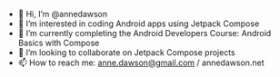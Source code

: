 - 👋 Hi, I’m @annedawson
- 👀 I’m interested in coding Android apps using Jetpack Compose
- 🌱 I’m currently completing the Android Developers Course: Android Basics with Compose
- 💞️ I’m looking to collaborate on Jetpack Compose projects
- 📫 How to reach me: anne.dawson@gmail.com / annedawson.net

<!---
annedawson/annedawson is a ✨ special ✨ repository because its `README.md` (this file) appears on your GitHub profile.
You can click the Preview link to take a look at your changes.
--->
